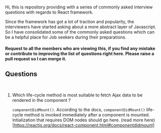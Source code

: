 Hi, this is repository providing with a series of commonly asked interview questions with regards to React framework. 

Since the framework has got a lot of traction and popularity, the interviewers have started asking about a more abstract layer of Javascript. So I have consolidated some of the commonly asked questions which can be a helpful place for Job seekers during their preparations.

#### Request to all the members who are viewing this, if you find any mistake or contribute to improving the list of questions right here. Please raise a pull request so I can merge it.


## Questions

<br/>

1. Which life-cycle method is most suitable to fetch Ajax data to be rendered in the component ?

   `componentDidMount()`. According to the docs, `componentDidMount()` life-cycle method is invoked immediately after a component is mounted. Intialization that requires DOM nodes should go here. (read more here)[https://reactjs.org/docs/react-component.html#componentdidmount]

